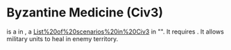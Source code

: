 # Byzantine Medicine (Civ3)

 is a in , a [List%20of%20scenarios%20in%20Civ3](scenario) in "". It requires . It allows military units to heal in enemy territory. 